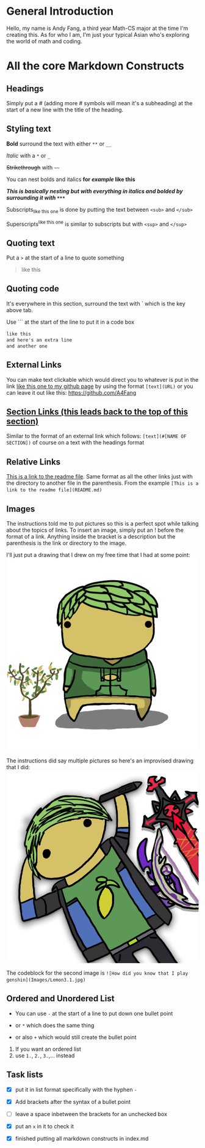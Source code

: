 # General Introduction

Hello, my name is Andy Fang, a third year Math-CS major at the time I'm creating this. As for who I am, I'm just your typical Asian who's exploring the world of math and coding.

# All the core Markdown Constructs

## Headings

Simply put a # (adding more # symbols will mean it's a subheading) at the start of a new line with the title of the heading.

## Styling text

**Bold** surround the text with either `**` or `__`

*Italic* with a `*` or `_`

~~Strikethrough~~ with `~~`

You can nest bolds and italics **for *example* like this**

***This is basically nesting but with everything in italics and bolded by surrounding it with `***`***

Subscripts<sub>like this one</sub> is done by putting the text between `<sub>` and `</sub>`

Superscripts<sup>like this one</sup> is similar to subscripts but with `<sup>` and `</sup>`

## Quoting text

Put a `>` at the start of a line to quote something

> like this

## Quoting code

It's everywhere in this section, surround the text with ` which is the key above tab.

Use ``` at the start of the line to put it in a code box

```
like this
and here's an extra line
and another one
```

## External Links

You can make text clickable which would direct you to whatever is put in the link [like this one to my github page](https://github.com/A4Fang) by using the format `[text](URL)` or you can leave it out like this: https://github.com/A4Fang

## [Section Links (this leads back to the top of this section)](#headings)

Similar to the format of an external link which follows: `[text](#[NAME OF SECTION])` of course on a text with the headings format

## Relative Links

[This is a link to the readme file](README.md). Same format as all the other links just with the directory to another file in the parenthesis. From the example `[This is a link to the readme file](README.md)`

## Images

The instructions told me to put pictures so this is a perfect spot while talking about the topics of links. To insert an image, simply put an ! before the format of a link. Anything inside the bracket is a description but the parenthesis is the link or directory to the image.

I'll just put a drawing that I drew on my free time that I had at some point: ![meh](Images/AndyStyleLemon.jpg)

The instructions did say multiple pictures so here's an improvised drawing that I did: ![How did you know that I play genshin](Images/Lemon3.1.jpg)

The codeblock for the second image is `![How did you know that I play genshin](Images/Lemon3.1.jpg)`

## Ordered and Unordered List

- You can use `-` at the start of a line to put down one bullet point
* or `*` which does the same thing
+ or also `+` which would still create the bullet point

1. If you want an ordered list
2. use `1.`, `2.`, `3.`,... instead

## Task lists

- [x] put it in list format specifically with the hyphen `-`
- [x] Add brackets after the syntax of a bullet point
- [ ] leave a space inbetween the brackets for an unchecked box
- [x] put an `x` in it to check it
- [x] finished putting all markdown constructs in index.md

